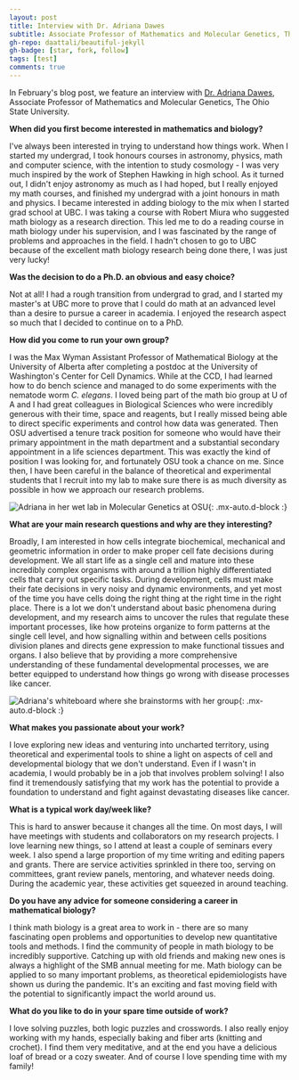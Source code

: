 ```yaml
---
layout: post
title: Interview with Dr. Adriana Dawes
subtitle: Associate Professor of Mathematics and Molecular Genetics, The Ohio State University
gh-repo: daattali/beautiful-jekyll
gh-badge: [star, fork, follow]
tags: [test]
comments: true
---
```


In February's blog post, we feature an interview with [Dr. Adriana Dawes](https://people.math.osu.edu/dawes.33/), Associate Professor of Mathematics and Molecular Genetics, The Ohio State University.  

**When did you first become interested in mathematics and biology?**

I've always been interested in trying to understand how things work. When I started my undergrad, I took honours courses in astronomy, physics, math and computer science, with the intention to study cosmology - I was very much inspired by the work of Stephen Hawking in high school.  As it turned out, I didn't enjoy astronomy as much as I had hoped, but I really enjoyed my math courses, and finished my undergrad with a joint honours in math and physics. I became interested in adding biology to the mix when I started grad school at UBC. I was taking a course with Robert Miura who suggested math biology as a research direction. This led me to do a reading course in math biology under his supervision, and I was fascinated by the range of problems and approaches in the field. I hadn't chosen to go to UBC because of the excellent math biology research being done there, I was just very lucky!

**Was the decision to do a Ph.D. an obvious and easy choice?**

Not at all! I had a rough transition from undergrad to grad, and I started my master's at UBC more to prove that I could do math at an advanced level than a desire to pursue a career in academia. I enjoyed the research aspect so much that I decided to continue on to a PhD.

**How did you come to run your own group?**

I was the Max Wyman Assistant Professor of Mathematical Biology at the University of Alberta after completing a postdoc at the University of Washington's Center for Cell Dynamics. While at the CCD, I had learned how to do bench science and managed to do some experiments with the nematode worm *C. elegans*. I loved being part of the math bio group at U of A and I had great colleagues in Biological Sciences who were incredibly generous with their time, space and reagents, but I really missed being able to direct specific experiments and control how data was generated. Then OSU advertised a tenure track position for someone who would have their primary appointment in the math department and a substantial secondary appointment in a life sciences department. This was exactly the kind of position I was looking for, and fortunately OSU took a chance on me. Since then, I have been careful in the balance of theoretical and experimental students that I recruit into my lab to make sure there is as much diversity as possible in how we approach our research problems.

![Adriana in her wet lab in Molecular Genetics at OSU](lab.JPG){: .mx-auto.d-block :}

**What are your main research questions and why are they interesting?**

Broadly, I am interested in how cells integrate biochemical, mechanical and geometric information in order to make proper cell fate decisions during development. We all start life as a single cell and mature into these incredibly complex organisms with around a trillion highly differentiated cells that carry out specific tasks. During development, cells must make their fate decisions in very noisy and dynamic environments, and yet most of the time you have cells doing the right thing at the right time in the right place. There is a lot we don't understand about basic phenomena during development, and my research aims to uncover the rules that regulate these important processes, like how proteins organize to form patterns at the single cell level, and how signalling within and between cells positions division planes and directs gene expression to make functional tissues and organs. I also believe that by providing a more comprehensive understanding of these fundamental developmental processes, we are better equipped to understand how things go wrong with disease processes like cancer.

![Adriana's whiteboard where she brainstorms with her group](board.jpg){: .mx-auto.d-block :}

**What makes you passionate about your work?**

I love exploring new ideas and venturing into uncharted territory, using theoretical and experimental tools to shine a light on aspects of cell and developmental biology that we don't understand. Even if I wasn't in academia, I would probably be in a job that involves problem solving! I also find it tremendously satisfying that my work has the potential to provide a foundation to understand and fight against devastating diseases like cancer.

**What is a typical work day/week like?**

This is hard to answer because it changes all the time. On most days, I will have meetings with students and collaborators on my research projects. I love learning new things, so I attend at least a couple of seminars every week. I also spend a large proportion of my time writing and editing papers and grants. There are service activities sprinkled in there too, serving on committees, grant review panels, mentoring, and whatever needs doing. During the academic year, these activities get squeezed in around teaching.

**Do you have any advice for someone considering a career in mathematical biology?**

I think math biology is a great area to work in - there are so many fascinating open problems and opportunities to develop new quantitative tools and methods. I find the community of people in math biology to be incredibly supportive. Catching up with old friends and making new ones is always a highlight of the SMB annual meeting for me. Math biology can be applied to so many important problems, as theoretical epidemiologists have shown us during the pandemic. It's an exciting and fast moving field with the potential to significantly impact the world around us.

**What do you like to do in your spare time outside of work?**

I love solving puzzles, both logic puzzles and crosswords. I also really enjoy working with my hands, especially baking and fiber arts (knitting and crochet). I find them very meditative, and at the end you have a delicious loaf of bread or a cozy sweater. And of course I love spending time with my family!

